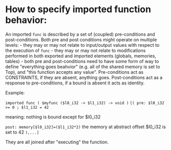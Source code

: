 # How to specify imported function behavior:
An imported `func` is described by a set of (coupled) pre-conditions and post-conditions.
Both pre and post conditions might operate on multiple levels:
    - they may or may not relate to input/output values with respect to the execution of `func`
    - they may or may not relate to modifications performed in both exported and imported elements 
        (globals, memories, tables)
    - both pre and post-conditions need to have some form of way to define "everything goes beahvior" 
        (e.g. all of the shared memory is set to Top), and "this function accepts any value". 
        Pre-conditions act as CONSTRAINTS, if they are absent, anything goes.
        Post-conditions act as a response to pre-conditions, if a bound is absent it acts as identity.


Example:

`imported func ( $myfunc ($l0_i32 -> $l1_i32) -> void )`
`[( pre: $l0_i32 >= 0 ; $l1_i32 = 42` 

  meaning: nothing is bound except for $l0_i32  

`post: memory[$l0_i32]=($l1_i32*2)`
  the memory at abstract offset $l0_i32 is set to 42
`),...]`

They are all joined after "executing" the function.